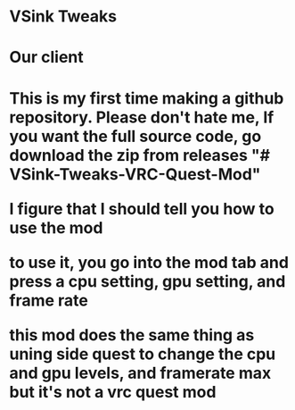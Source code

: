 # VSink Tweaks
<H1>Our client <H1>


This is my first time making a github repository. Please don't hate me, If you want the full source code, go download the zip from releases "# VSink-Tweaks-VRC-Quest-Mod" 

  
  <p> I figure that I should tell you how to use the mod</p>

  <p> to use it, you go into the mod tab and press a cpu setting, gpu setting, and frame rate </p>
  
  <p> this mod does the same thing as uning side quest to change the cpu and gpu levels, and framerate max but it's not a vrc quest mod</p>
